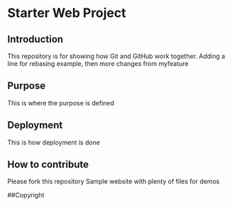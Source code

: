 # Starter Web Project

## Introduction 
This repository is for showing how Git and GitHub work together. Adding a line for rebasing example, then more changes from myfeature

## Purpose
This is where the purpose is defined
## Deployment
This is how deployment is done

## How to contribute
Please fork this repository
Sample website with plenty of files for demos

##Copyright

